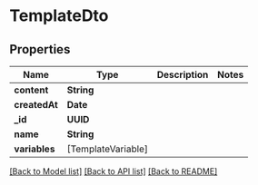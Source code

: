 # TemplateDto

## Properties
Name | Type | Description | Notes
------------ | ------------- | ------------- | -------------
**content** | **String** |  | 
**createdAt** | **Date** |  | 
**_id** | **UUID** |  | 
**name** | **String** |  | 
**variables** | [TemplateVariable] |  | 

[[Back to Model list]](../README.md#documentation-for-models) [[Back to API list]](../README.md#documentation-for-api-endpoints) [[Back to README]](../README.md)


